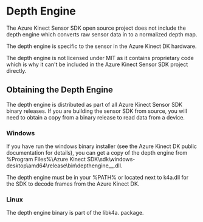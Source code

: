 # Depth Engine

The Azure Kinect Sensor SDK open source project does not include the depth engine which
converts raw sensor data in to a normalized depth map.

The depth engine is specific to the sensor in the Azure Kinect DK hardware.

The depth engine is not licensed under MIT as it contains proprietary code which is why it
can't be included in the Azure Kinect Sensor SDK project directly.

## Obtaining the Depth Engine

The depth engine is distributed as part of all Azure Kinect Sensor SDK binary releases.
If you are building the sensor SDK from source, you will need to obtain a copy from a binary
release to read data from a device.

### Windows

If you have run the windows binary installer (see the Azure Kinect DK public documentation for details), you can get a copy of the depth engine from %Program Files%\Azure Kinect SDK\sdk\windows-desktop\amd64\release\bin\depthengine_<major>_<minor>.dll.

The depth engine must be in your %PATH% or located next to k4a.dll for the SDK to decode
frames from the Azure Kinect DK.

### Linux

The depth engine binary is part of the libk4a<major>.<minor> package.
